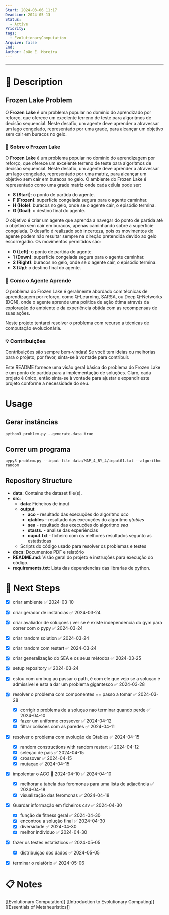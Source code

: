 ```yaml
---
Start: 2024-03-06 11:17
DeadLine: 2024-05-13
Status:
  - Active
Priority: 
tags:
  - EvolutionaryComputation
Arquive: false
End: 
Author: João E. Moreira
---
```


---
# 📔 Description
## Frozen Lake Problem
O **Frozen Lake** é um problema popular no domínio do aprendizado por reforço, que oferece um excelente terreno de teste para algoritmos de decisão sequencial. Neste desafio, um agente deve aprender a atravessar um lago congelado, representado por uma grade, para alcançar um objetivo sem cair em buracos no gelo.
### 🧊 Sobre o Frozen Lake
O **Frozen Lake** é um problema popular no domínio do aprendizagem por reforço, que oferece um excelente terreno de teste para algoritmos de decisão sequencial. Neste desafio, um agente deve aprender a atravessar um lago congelado, representado por uma matriz, para alcançar um objetivo sem cair em buracos no gelo.
O ambiente do Frozen Lake é representado como uma grade matriz onde cada célula pode ser:
- **S (Start)**: o ponto de partida do agente.
- **F (Frozen)**: superfície congelada segura para o agente caminhar.
- **H (Hole)**: buracos no gelo, onde se o agente cair, o episódio termina.
- **G (Goal)**: o destino final do agente.

O objetivo é criar um agente que aprenda a navegar do ponto de partida até o objetivo sem cair em buracos, apenas caminhando sobre a superfície congelada. O desafio é realizado sob incerteza, pois os movimentos do agente podem não resultar sempre na direção pretendida devido ao gelo escorregadio.
Os movimentos permitidos são:
- **0 (Left)**: o ponto de partida do agente.
- **1 (Down)**: superfície congelada segura para o agente caminhar.
- **2 (Right)**: buracos no gelo, onde se o agente cair, o episódio termina.
- **3 (Up)**: o destino final do agente.
### 🤖 Como o Agente Aprende
O problema do Frozen Lake é geralmente abordado com técnicas de aprendizagem por reforço, como Q-Learning, SARSA, ou Deep Q-Networks (DQN), onde o agente aprende uma política de ação ótima através da exploração do ambiente e da experiência obtida com as recompensas de suas ações.

Neste projeto tentarei resolver o problema com recurso a técnicas de computação evolucionária.
### 💡 Contribuições
Contribuições são sempre bem-vindas! Se você tem ideias ou melhorias para o projeto, por favor, sinta-se à vontade para contribuir.

Este README fornece uma visão geral básica do problema do Frozen Lake e um ponto de partida para a implementação de soluções. Claro, cada projeto é único, então sinta-se à vontade para ajustar e expandir este projeto conforme a necessidade do seu.
# Usage
## Gerar instâncias
```shel
python3 problem.py --generate-data true
```
## Correr um programa
```shel
pypy3 problem.py --input-file data/MAP_4_BY_4/input01.txt --algorithm random
```
## Repository Structure
- **data**: Contains the dataset file(s).
- **src**: 
	- **data**: Ficheiros de input
	- **output**
		- **aco** - resultado das execuções do algoritmo *aco*
		- **qtables** - resultado das execuções do algoritmo *qtables*
		- **sea** - resultado das execuções do algoritmo *sea*
		- **stasts.** - analise das experiências
		- **ouput.txt** - ficheiro com os melhores resultados segunto as estatisticas
	- Scripts do código usado para resolver os problemas e testes
- **docs**: Documentos PDF e relatório
- **README.md**: Visão geral do projeto e instruções para execução do código.
- **requirements.txt**: Lista das dependencias das librarias de python.
# 📝 Next Steps

- [x] criar ambiente ✅ 2024-03-10
- [x] criar gerador de instâncias ✅ 2024-03-24
- [x] criar avaliador de soluçoes / ver se é existe independencia do gym para correr com o pypy ✅ 2024-03-24
- [x] criar random solution ✅ 2024-03-24
- [x] criar random com restart ✅ 2024-03-24
- [x] criar generalização do SEA e os seus métodos ✅ 2024-03-25

- [x] setup repository ✅ 2024-03-24
- [x] estou com um bug ao passar o path, é com ele que vejo se a soluçao é admissivel e esta a dar um problema gigantesco ✅ 2024-03-28
- [x] resolver o problema com componentes == passo a tomar ✅ 2024-03-28
	- [x] corrigir o problema de a soluçao nao terminar quando perde ✅ 2024-04-10
	- [x] fazer um uniforme crossover ✅ 2024-04-12
	- [x] filtrar colisões com as paredes ✅ 2024-04-11
- [x] resolver o problema com evolução de Qtables ✅ 2024-04-15
	- [x] random constructions with random restart ✅ 2024-04-12
	- [x] seleçao de pais ✅ 2024-04-15
	- [x] crossover ✅ 2024-04-15
	- [x] mutaçao ✅ 2024-04-15
- [x] impolentar o ACO 📅 2024-04-10 ✅ 2024-04-10
	- [x] melhorar a tabela das feromonas para uma lista de adjacência ✅ 2024-04-18
	- [x] visualização das feromonas ✅ 2024-04-18
- [x] Guardar informação em ficheiros csv ✅ 2024-04-30
	- [x] função de fitness geral ✅ 2024-04-30
	- [x] encontrou a solução final ✅ 2024-04-30
	- [x] diversidade ✅ 2024-04-30
	- [x] melhor individuo ✅ 2024-04-30
- [x] fazer os testes estatisticos ✅ 2024-05-05
	- [x] distribuiçao dos dados ✅ 2024-05-05
- [x] terminar o relatório ✅ 2024-05-06
# 📋 Notes

[[Evolutionary Computation]]
[[Introduction to Evolutionary Computing]]
[[Essentials of Metaheuristics]]

